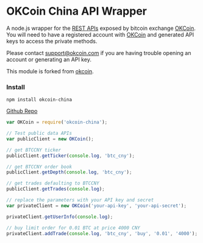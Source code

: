 # OKCoin China API Wrapper

A node.js wrapper for the [REST APIs](https://www.okcoin.cn/about/rest_api.do) exposed by bitcoin exchange [OKCoin](https://www.okcoin.cn).
You will need to have a registered account with [OKCoin](https://www.okcoin.cn) and generated API keys to access the private methods.

Please contact support@okcoin.com if you are having trouble opening an account or generating an API key.

This module is forked from [okcoin](https://www.npmjs.com/~naddison36).

### Install

`npm install okcoin-china`

[Github Repo](https://github.com/xhad/okcoin-china)


```js
var OKCoin = require('okcoin-china');

// Test public data APIs
var publicClient = new OKCoin();

// get BTCCNY ticker
publicClient.getTicker(console.log, 'btc_cny');

// get BTCCNY order book
publicClient.getDepth(console.log, 'btc_cny');

// get trades defaulting to BTCCNY
publicClient.getTrades(console.log);

// replace the parameters with your API key and secret
var privateClient = new OKCoin('your-api-key', 'your-api-secret');

privateClient.getUserInfo(console.log);

// buy limit order for 0.01 BTC at price 4000 CNY
privateClient.addTrade(console.log, 'btc_cny', 'buy', '0.01', '4000');

```
